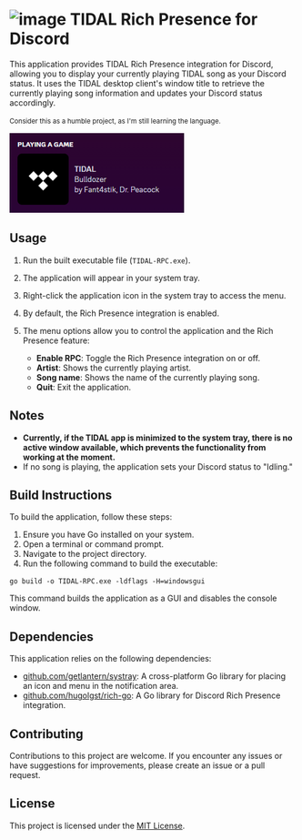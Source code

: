 # <img src="icon.ico" alt="image" width="24" height="24"> TIDAL Rich Presence for Discord

This application provides TIDAL Rich Presence integration for Discord, allowing you to display your currently playing TIDAL song as your Discord status. It uses the TIDAL desktop client's window title to retrieve the currently playing song information and updates your Discord status accordingly.

<small>Consider this as a humble project, as I'm still learning the language.</small>

![](image.png)

## Usage

1. Run the built executable file (`TIDAL-RPC.exe`).
2. The application will appear in your system tray.
3. Right-click the application icon in the system tray to access the menu.
4. By default, the Rich Presence integration is enabled.
5. The menu options allow you to control the application and the Rich Presence feature:

   - **Enable RPC**: Toggle the Rich Presence integration on or off.
   - **Artist**: Shows the currently playing artist.
   - **Song name**: Shows the name of the currently playing song.
   - **Quit**: Exit the application.

## Notes

- **Currently, if the TIDAL app is minimized to the system tray, there is no active window available, which prevents the functionality from working at the moment.**
- If no song is playing, the application sets your Discord status to "Idling."

## Build Instructions

To build the application, follow these steps:

1. Ensure you have Go installed on your system.
2. Open a terminal or command prompt.
3. Navigate to the project directory.
4. Run the following command to build the executable:

```
go build -o TIDAL-RPC.exe -ldflags -H=windowsgui
```

This command builds the application as a GUI and disables the console window.

## Dependencies

This application relies on the following dependencies:

- [github.com/getlantern/systray](https://github.com/getlantern/systray): A cross-platform Go library for placing an icon and menu in the notification area.
- [github.com/hugolgst/rich-go](https://github.com/hugolgst/rich-go): A Go library for Discord Rich Presence integration.

## Contributing

Contributions to this project are welcome. If you encounter any issues or have suggestions for improvements, please create an issue or a pull request.

## License

This project is licensed under the [MIT License](LICENSE).
